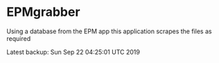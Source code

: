 # EPMgrabber
Using a database from the EPM app this application scrapes the files as required


Latest backup: Sun Sep 22 04:25:01 UTC 2019
